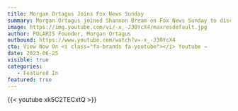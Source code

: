 ```yaml
---
title: Morgan Ortagus Joins Fox News Sunday
summary: Morgan Ortagus joined Shannon Bream on Fox News Sunday to discuss the recent turmoil in Russia. 
image: https://img.youtube.com/vi/-x_-J30YcX4/maxresdefault.jpg
author: POLARIS Founder, Morgan Ortagus
outbound: https://www.youtube.com/watch?v=-x_-J30YcX4
cta: View Now On <i class="fa-brands fa-youtube"></i> Youtube →
date: 2023-06-25
visible: true
categories:
   - Featured In
featured: true
---
```


{{< youtube xk5C2TECxtQ >}}